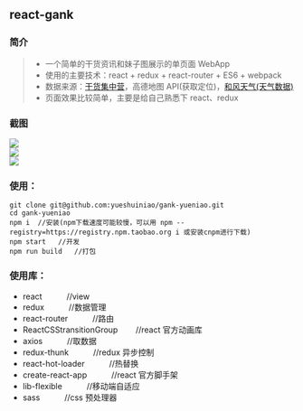 ## react-gank

### 简介

> - 一个简单的干货资讯和妹子图展示的单页面 WebApp
> - 使用的主要技术：react + redux + react-router + ES6 + webpack
> - 数据来源：[干货集中营](http://gank.io/api)，高德地图 API(获取定位)，[和风天气(天气数据)](http://www.kancloud.cn/hefengyun/weather/224291)
> - 页面效果比较简单，主要是给自己熟悉下 react、redux

### 截图

![](https://raw.githubusercontent.com/yueshuiniao/blog/master/images/gank.gif) <br/>
![](http://i.imgur.com/ByBYRMk.png) <br/>
![](http://i.imgur.com/d8AuXzz.png) <br/>

### 使用：

```
git clone git@github.com:yueshuiniao/gank-yueniao.git
cd gank-yueniao
npm i  //安装(npm下载速度可能较慢，可以用 npm --registry=https://registry.npm.taobao.org i 或安装cnpm进行下载)
npm start   //开发
npm run build   //打包
```

### 使用库：

- react &nbsp;&nbsp;&nbsp;&nbsp;&nbsp;&nbsp;&nbsp;&nbsp;&nbsp;&nbsp;//view
- redux &nbsp;&nbsp;&nbsp;&nbsp;&nbsp;&nbsp;&nbsp;&nbsp;&nbsp;&nbsp;//数据管理
- react-router &nbsp;&nbsp;&nbsp;&nbsp;&nbsp;&nbsp;&nbsp;&nbsp;&nbsp;&nbsp;//路由
- ReactCSStransitionGroup &nbsp;&nbsp;&nbsp;&nbsp;&nbsp;&nbsp;&nbsp;//react 官方动画库
- axios &nbsp;&nbsp;&nbsp;&nbsp;&nbsp;&nbsp;&nbsp;&nbsp;&nbsp;&nbsp;//取数据
- redux-thunk &nbsp;&nbsp;&nbsp;&nbsp;&nbsp;&nbsp;&nbsp;&nbsp;&nbsp;&nbsp;//redux 异步控制
- react-hot-loader &nbsp;&nbsp;&nbsp;&nbsp;&nbsp;&nbsp;&nbsp;&nbsp;&nbsp;&nbsp;//热替换
- create-react-app &nbsp;&nbsp;&nbsp;&nbsp;&nbsp;&nbsp;&nbsp;&nbsp;&nbsp;&nbsp;//react 官方脚手架
- lib-flexible &nbsp;&nbsp;&nbsp;&nbsp;&nbsp;&nbsp;&nbsp;&nbsp;&nbsp;&nbsp;//移动端自适应
- sass &nbsp;&nbsp;&nbsp;&nbsp;&nbsp;&nbsp;&nbsp;&nbsp;&nbsp;&nbsp;//css 预处理器

